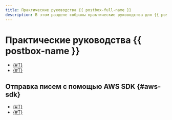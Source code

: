 ```yaml
---
title: Практические руководства {{ postbox-full-name }}
description: В этом разделе собраны практические руководства для {{ postbox-name }}.
---
```


# Практические руководства {{ postbox-name }}

* [{#T}](domain-identity-creating.md)
* [{#T}](events-from-postbox-to-yds.md)

## Отправка писем с помощью AWS SDK {#aws-sdk}

* [{#T}](send-emails-aws-sdk-csharp.md)
* [{#T}](send-emails-aws-sdk-go.md)

